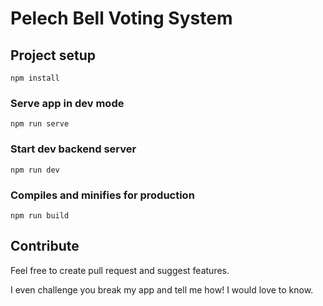 # Pelech Bell Voting System

## Project setup
```
npm install
```

### Serve app in dev mode
```
npm run serve
```

### Start dev backend server
```
npm run dev
```

### Compiles and minifies for production
```
npm run build
```

## Contribute
Feel free to create pull request and suggest features.

I even challenge you break my app and tell me how! I would love to know.